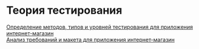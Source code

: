 # Теория тестирования
[Определение методов, типов и уровней тестирования для приложения интернет-магазин](https://docs.google.com/spreadsheets/d/1Pn-Ju73OigLOvDfSOtL5__ZYqJ4qerKUZA9qHs02P4k/edit?gid=1647196050#gid=1647196050)  
[Анализ требований и макета для приложения интернет-магазин](https://docs.google.com/spreadsheets/d/1FkEq5ku2ZbAQy3z-8TtlqEM6MsBin-hUqFBwq8gZhy0/edit?gid=1776886247#gid=1776886247)
